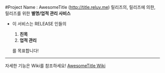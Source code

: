 #Project Name : AwesomeTitle (http://title.reluv.me)
릴리즈의, 릴리즈에 의한, 릴리즈를 위한 **별명/업적 관리 사비스**

- 이 서비스는 RELEASE 인들의
  1. **친목**
  2. **업적 관리**

  를 목표합니다!
-----
자세한 기능은 Wiki를 참조하세요! [AwesomeTitle Wiki](https://github.com/minhoryang/AwesomeTitle/wiki)

